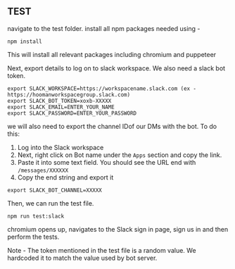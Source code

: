 ## TEST

navigate to the test folder. install all npm packages needed using - 
```
npm install
```
This will install all relevant packages including chromium and puppeteer

Next, export  details to log on to slack workspace. We also need a slack bot token.
```
export SLACK_WORKSPACE=https://workspacename.slack.com (ex - https://hoomanworkspacegroup.slack.com)
export SLACK_BOT_TOKEN=xoxb-XXXXX
export SLACK_EMAIL=ENTER_YOUR_NAME
export SLACK_PASSWORD=ENTER_YOUR_PASSWORD
```

we will also need to export the channel IDof our DMs with the bot. To do this:

1. Log into the Slack workspace
2. Next, right click on Bot name under the `Apps` section and copy the link.
4. Paste it into some text field. You should see the URL end with `/messages/XXXXXX`
5. Copy the end string and export it
```
export SLACK_BOT_CHANNEL=XXXXX
```

Then, we can run the test file.
```
npm run test:slack
```

chromium opens up, navigates to the Slack sign in page, sign us in and then perform the tests. 

Note - The token mentioned in the test file is a random value. We hardcoded it to match the value used by bot server.
